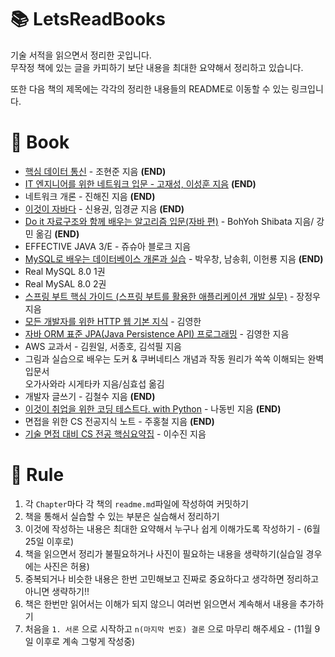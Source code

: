# 📚 LetsReadBooks

기술 서적을 읽으면서 정리한 곳입니다.  
무작정 책에 있는 글을 카피하기 보단 내용을 최대한 요약해서 정리하고 있습니다.

또한 다음 책의 제목에는 각각의 정리한 내용들의 README로 이동할 수 있는 링크입니다.

# 📗 Book
- <a href="https://github.com/ohyuchan123/LetsReadBooks/tree/master/%ED%95%B5%EC%8B%AC%20%EB%8D%B0%EC%9D%B4%ED%84%B0%20%ED%86%B5%EC%8B%A0#-ubiquitous-%EC%8B%9C%EB%8C%80%EB%A5%BC-%ED%96%A5%ED%95%9C-%EB%8D%B0%EC%9D%B4%ED%84%B0-%ED%86%B5%EC%8B%A0">핵심 데이터 통신</a> - 조현준 지음 **(END)**
- <a href="https://github.com/ohyuchan123/LetsReadBooks/tree/master/IT%20%EC%97%94%EC%A7%80%EB%8B%88%EC%96%B4%EB%A5%BC%20%EC%9C%84%ED%95%9C%20%EB%84%A4%ED%8A%B8%EC%9B%8C%ED%81%AC%20%EC%9E%85%EB%AC%B8#-it-%EC%97%94%EC%A7%80%EB%8B%88%EC%96%B4%EB%A5%BC-%EC%9C%84%ED%95%9C-%EB%84%A4%ED%8A%B8%EC%9B%8C%ED%81%AC-%EC%9E%85%EB%AC%B8">IT 엔지니어를 위한 네트워크 입문 - 고재성, 이성훈 지음</a> **(END)**
- 네트워크 개론 - 진해진 지음 **(END)**
- <a href="https://github.com/ohyuchan123/This-is-Java#this-is-java">이것이 자바다</a> - 신용권, 임경균 지음 **(END)**
- <a href="https://github.com/ohyuchan123/LetsReadBooks/tree/master/%EC%9E%90%EB%A3%8C%EA%B5%AC%EC%A1%B0%EC%99%80%20%ED%95%A8%EA%BB%98%20%EB%B0%B0%EC%9A%B0%EB%8A%94%20%EC%95%8C%EA%B3%A0%EB%A6%AC%EC%A6%98%20%EC%9E%85%EB%AC%B8#1-%EC%84%9C%EB%A1%A0">Do it 자료구조와 함께 배우는 알고리즘 입문(자바 편)</a> - BohYoh Shibata 지음/ 강민 옮김 **(END)**
- EFFECTIVE JAVA 3/E - 쥬슈아 블로크 지음
- <a href="https://github.com/ohyuchan123/LetsReadBooks/tree/master/MySQL%EB%A1%9C%20%EB%B0%B0%EC%9A%B0%EB%8A%94%20%EB%8D%B0%EC%9D%B4%ED%84%B0%EB%B2%A0%EC%9D%B4%EC%8A%A4%20%EA%B0%9C%EB%A1%A0%EA%B3%BC%20%EC%8B%A4%EC%8A%B5#-mysql%EB%A1%9C-%EB%B0%B0%EC%9A%B0%EB%8A%94-%EB%8D%B0%EC%9D%B4%ED%84%B0%EB%B2%A0%EC%9D%B4%EC%8A%A4-%EA%B0%9C%EB%A1%A0%EA%B3%BC-%EC%8B%A4%EC%8A%B5">MySQL로 배우는 데이터베이스 개론과 실습</a> - 박우창, 남송휘, 이헌룡 지음 **(END)**
- Real MySQL 8.0 1권
- Real MySAL 8.0 2권
- <a href="https://github.com/The-journey-of-Backends/Spring-Boot#spring-boot">스프링 부트 핵심 가이드 (스프링 부트를 활용한 애플리케이션 개발 실무)</a> - 장정우 지음
- <a href="">모든 개발자를 위한 HTTP 웹 기본 지식</a> - 김영한
- <a href="">자바 ORM 표준 JPA(Java Persistence API) 프로그래밍</a> - 김영한 지음
- AWS 교과서 - 김원일, 서종호, 김석필 지음
- 그림과 실습으로 배우는 도커 & 쿠버네티스 개념과 작동 원리가 쏙쏙 이해되는 완벽 입문서  
오가사와라 시게타카 지음/심효섭 옮김
- 개발자 글쓰기 - 김철수 지음 **(END)**
- <a href="https://github.com/ohyuchan123/LetsReadBooks/tree/master/%EC%9D%B4%EA%B2%83%EC%9D%B4%20%EC%B7%A8%EC%97%85%EC%9D%84%20%EC%9C%84%ED%95%9C%20%EC%BD%94%EB%94%A9%20%ED%85%8C%EC%8A%A4%ED%8A%B8%EB%8B%A4#%EC%9D%B4%EA%B2%83%EC%9D%B4-%EC%B7%A8%EC%97%85%EC%9D%84-%EC%9C%84%ED%95%9C-%EC%BD%94%EB%94%A9-%ED%85%8C%EC%8A%A4%ED%8A%B8%EB%8B%A4-with-python">이것이 취업을 위한 코딩 테스트다. with Python</a> - 나동빈 지음 **(END)**
- 면접을 위한 CS 전공지식 노트 - 주홍철 지음 **(END)**
- <a href="">기술 면접 대비 CS 전공 핵심요약집</a> - 이수진 지음


# 📝 Rule

1. 각 `Chapter`마다 각 책의 `readme.md`파일에 작성하여 커밋하기
2. 책을 통해서 실습할 수 있는 부분은 실습해서 정리하기
3. 이것에 작성하는 내용은 최대한 요약해서 누구나 쉽게 이해가도록 작성하기 - (6월 25일 이후로)
4. 책을 읽으면서 정리가 불필요하거나 사진이 필요하는 내용을 생략하기(실습일 경우에는 사진은 허용)
5. 중복되거나 비슷한 내용은 한번 고민해보고 진짜로 중요하다고 생각하면 정리하고 아니면 생략하기!!
6. 책은 한번만 읽어서는 이해가 되지 않으니 여러번 읽으면서 계속해서 내용을 추가하기
7. 처음을 `1. 서론` 으로 시작하고 `n(마지막 번호) 결론` 으로 마무리 해주세요 - (11월 9일 이후로 계속 그렇게 작성중)
